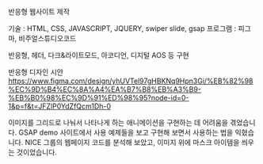 반응형 웹사이트 제작

기술 : HTML, CSS, JAVASCRIPT, JQUERY, swiper slide, gsap
프로그램 : 피그마, 비주얼스튜디오코드

반응형, 헤더, 다크&라이트모드, 아코디언, 디지털 AOS 등 구현

반응형 디자인 시안
https://www.figma.com/design/yhUVTel97gHBKNq9Hpn3Gi/%EB%82%98%EC%9D%B4%EC%8A%A4%EA%B7%B8%EB%A3%B9-%EB%B0%98%EC%9D%91%ED%98%95?node-id=0-1&p=f&t=JFZlP0YdZfQcm1Dh-0

이미지를 그리드로 나눠서 나타나게 하는 애니메이션을 구현하는 데 어려움을 겪었습니다.
GSAP demo 사이트에서 사용 예제들을 보고 구현해 보면서 사용하는 법을 익혔습니다.
NICE 그룹의 웹페이지 코드를 분석해 보았고, 이미지 위에 마스크 아이템을 씌우는 것이었습니다.
